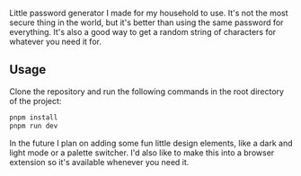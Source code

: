 Little password generator I made for my household to use. It's not the most secure thing in the world, but it's better than using the same password for everything. It's also a good way to get a random string of characters for whatever you need it for.

## Usage

Clone the repository and run the following commands in the root directory of the project:

```bash
pnpm install
pnpm run dev
```

In the future I plan on adding some fun little design elements, like a dark and light mode or a palette switcher.
I'd also like to make this into a browser extension so it's available whenever you need it.
